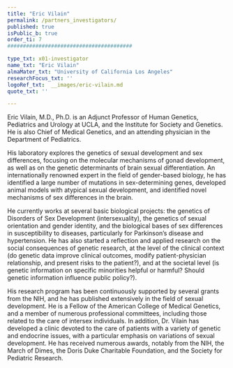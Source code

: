 ```yaml
---
title: "Eric Vilain"
permalink: /partners_investigators/
published: true
isPublic_b: true
order_ti: 7
########################################

type_txt: x01-investigator
name_txt: "Eric Vilain"
almaMater_txt: "University of California Los Angeles"
researchFocus_txt: ''
logoRef_txt:  __images/eric-vilain.md
quote_txt: ''

---
```


Eric Vilain, M.D., Ph.D. is an Adjunct Professor of Human Genetics, Pediatrics and Urology at UCLA, and the Institute for Society and Genetics. He is also Chief of Medical Genetics, and an attending physician in the Department of Pediatrics.

His laboratory explores the genetics of sexual development and sex differences, focusing on the molecular mechanisms of gonad development, as well as on the genetic determinants of brain sexual differentiation. An internationally renowned expert in the field of gender-based biology, he has identified a large number of mutations in sex-determining genes, developed animal models with atypical sexual development, and identified novel mechanisms of sex differences in the brain.

He currently works at several basic biological projects: the genetics of Disorders of Sex Development (intersexuality), the genetics of sexual orientation and gender identity, and the biological bases of sex differences in susceptibility to diseases, particularly for Parkinson’s disease and hypertension. He has also started a reflection and applied research on the social consequences of genetic research, at the level of the clinical context (do genetic data improve clinical outcomes, modify patient-physician relationship, and present risks to the patient?), and at the societal level (is genetic information on specific minorities helpful or harmful? Should genetic information influence public policy?).

His research program has been continuously supported by several grants from the NIH, and he has published extensively in the field of sexual development. He is a Fellow of the American College of Medical Genetics, and a member of numerous professional committees, including those related to the care of intersex individuals. In addition, Dr. Vilain has developed a clinic devoted to the care of patients with a variety of genetic and endocrine issues, with a particular emphasis on variations of sexual development. He has received numerous awards, notably from the NIH, the March of Dimes, the Doris Duke Charitable Foundation, and the Society for Pediatric Research.



